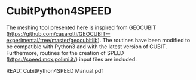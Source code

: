 # CubitPython4SPEED
The meshing tool presented here is inspired from GEOCUBIT (https://github.com/casarotti/GEOCUBIT--experimental/tree/master/geocubitlib). 
The routines have been modified to be compatible with Python3 and with the latest version of CUBIT.
Furthermore, routines for the creation of SPEED (https://speed.mox.polimi.it/) input files are included.

READ: CubitPython4SPEED Manual.pdf
